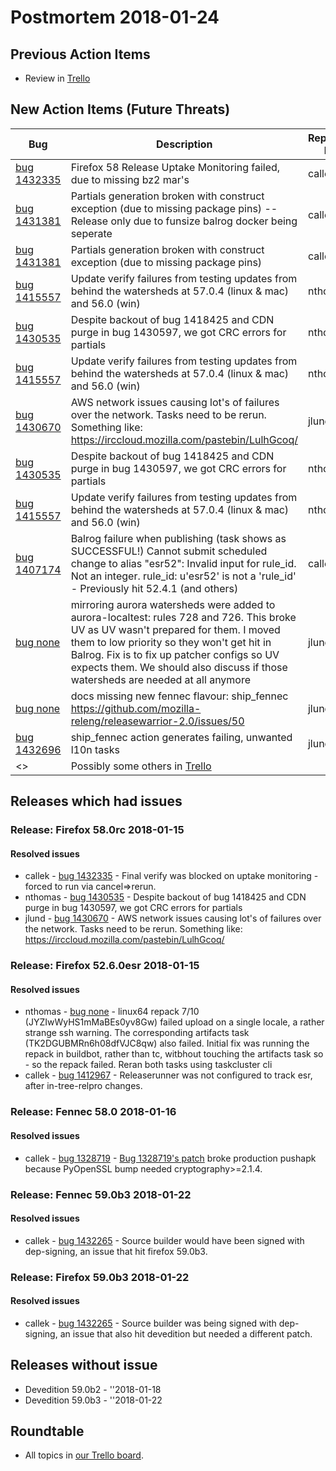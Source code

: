 # Postmortem 2018-01-24

## Previous Action Items

* Review in [Trello](https://trello.com/b/xLXT4chg/release-postmortem)

## New Action Items (Future Threats)

| Bug                                                           | Description                | Reported By         | For release |
| ------------------------------------------------------------- | -------------------------- | ------------------- | ----------- |
| [bug 1432335](https://bugzil.la/1432335)  | Firefox 58 Release Uptake Monitoring failed, due to missing bz2 mar's | callek  | Firefox 58.0rc |
| [bug 1431381](https://bugzil.la/1431381)  | Partials generation broken with construct exception (due to missing package pins) -- Release only due to funsize balrog docker being seperate | callek  | Firefox 58.0rc |
| [bug 1431381](https://bugzil.la/1431381)  | Partials generation broken with construct exception (due to missing package pins) | callek  | Firefox 58.0rc |
| [bug 1415557](https://bugzil.la/1415557)  | Update verify failures from testing updates from behind the watersheds at 57.0.4 (linux & mac) and 56.0 (win) | nthomas  | Firefox 58.0rc |
| [bug 1430535](https://bugzil.la/1430535)  | Despite backout of bug 1418425 and CDN purge in bug 1430597, we got CRC errors for partials | nthomas  | Firefox 58.0rc |
| [bug 1415557](https://bugzil.la/1415557)  | Update verify failures from testing updates from behind the watersheds at 57.0.4 (linux & mac) and 56.0 (win) | nthomas  | Firefox 58.0rc |
| [bug 1430670](https://bugzil.la/1430670)  | AWS network issues causing lot's of failures over the network. Tasks need to be rerun. Something like: https://irccloud.mozilla.com/pastebin/LulhGcoq/ | jlund  | Firefox 58.0rc |
| [bug 1430535](https://bugzil.la/1430535)  | Despite backout of bug 1418425 and CDN purge in bug 1430597, we got CRC errors for partials | nthomas  | Firefox 58.0rc |
| [bug 1415557](https://bugzil.la/1415557)  | Update verify failures from testing updates from behind the watersheds at 57.0.4 (linux & mac) and 56.0 (win) | nthomas  | Firefox 58.0rc |
| [bug 1407174](https://bugzil.la/1407174)  | Balrog failure when publishing (task shows as SUCCESSFUL!) Cannot submit scheduled change to alias "esr52": Invalid input for rule_id. Not an integer. rule_id: u'esr52' is not a 'rule_id' - Previously hit 52.4.1 (and others) | callek  | Firefox 52.6.0esr |
| [bug none](https://bugzil.la/none)  | mirroring aurora watersheds were added to aurora-localtest: rules 728 and 726. This broke UV as UV wasn't prepared for them. I moved them to low priority so they won't get hit in Balrog. Fix is to fix up patcher configs so UV expects them. We should also discuss if those watersheds are needed at all anymore | jlund  | Devedition 59.0b2 |
| [bug none](https://bugzil.la/none)  | docs missing new fennec flavour: ship_fennec https://github.com/mozilla-releng/releasewarrior-2.0/issues/50 | jlund  | Fennec 59.0b3 |
| [bug 1432696](https://bugzil.la/1432696)  | ship_fennec action generates failing, unwanted l10n tasks | jlund  | Fennec 59.0b3 |
| <> | Possibly some others in [Trello](https://trello.com/b/xLXT4chg/release-postmortem) | | | | |

## Releases which had issues

### Release: Firefox 58.0rc 2018-01-15

#### Resolved issues
- callek - [bug 1432335](https://bugzil.la/1432335) - Final verify was blocked on uptake monitoring - forced to run via cancel=>rerun.
- nthomas - [bug 1430535](https://bugzil.la/1430535) - Despite backout of bug 1418425 and CDN purge in bug 1430597, we got CRC errors for partials
- jlund - [bug 1430670](https://bugzil.la/1430670) - AWS network issues causing lot's of failures over the network. Tasks need to be rerun. Something like: https://irccloud.mozilla.com/pastebin/LulhGcoq/
### Release: Firefox 52.6.0esr 2018-01-15

#### Resolved issues
- nthomas - [bug none](https://bugzil.la/none) - linux64 repack 7/10 (JYZIwWyHS1mMaBEs0yv8Gw) failed upload on a single locale, a rather strange ssh warning. The corresponding artifacts task (TK2DGUBMRn6h08dfVJC8qw) also failed. Initial fix was running the repack in buildbot, rather than tc, witbhout touching the artifacts task so - so the repack failed. Reran both tasks using taskcluster cli
- callek - [bug 1412967](https://bugzil.la/1412967) - Releaserunner was not configured to track esr, after in-tree-relpro changes.
### Release: Fennec 58.0 2018-01-16

#### Resolved issues
- callek - [bug 1328719](https://bugzil.la/1328719) - [Bug 1328719's patch](https://bug1328719.bmoattachments.org/attachment.cgi?id=8944128) broke production pushapk because PyOpenSSL bump needed cryptography>=2.1.4.
### Release: Fennec 59.0b3 2018-01-22

#### Resolved issues
- callek - [bug 1432265](https://bugzil.la/1432265) - Source builder would have been signed with dep-signing, an issue that hit firefox 59.0b3.
### Release: Firefox 59.0b3 2018-01-22

#### Resolved issues
- callek - [bug 1432265](https://bugzil.la/1432265) - Source builder was being signed with dep-signing, an issue that also hit devedition but needed a different patch.

## Releases without issue

* Devedition 59.0b2 - ''2018-01-18
* Devedition 59.0b3 - ''2018-01-22

## Roundtable
- All topics in [our Trello board](https://trello.com/b/xLXT4chg/release-postmortem).